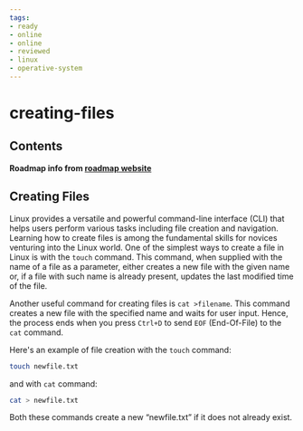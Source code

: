 ```yaml
---
tags:
- ready
- online
- online
- reviewed
- linux
- operative-system
---
```


# creating-files

## Contents

__Roadmap info from [roadmap website](https://roadmap.sh/linux/navigation-basics/creating-files)__

## Creating Files

Linux provides a versatile and powerful command-line interface (CLI) that helps users perform various tasks including file creation and navigation. Learning how to create files is among the fundamental skills for novices venturing into the Linux world. One of the simplest ways to create a file in Linux is with the `touch` command. This command, when supplied with the name of a file as a parameter, either creates a new file with the given name or, if a file with such name is already present, updates the last modified time of the file.

Another useful command for creating files is `cat >filename`. This command creates a new file with the specified name and waits for user input. Hence, the process ends when you press `Ctrl+D` to send `EOF` (End-Of-File) to the `cat` command.

Here's an example of file creation with the `touch` command:

```bash
touch newfile.txt

```

and with `cat` command:

```bash
cat > newfile.txt

```

Both these commands create a new “newfile.txt” if it does not already exist.
